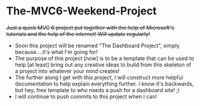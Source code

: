 # The-MVC6-Weekend-Project
~~Just a quick MVC 6 project put together with the help of Microsoft's tutorials and the help of the internet! Will update regularly!~~
* Soon this project will be renamed "The Dashboard Project", simply because....it's what I'm going for!
* The purpose of this project [now] is to be a template that can be used to help [at least] bring out any creative ideas to build from this skeleton of a project into whatever your mind creates!
* The further along I get with this project, I will construct more helpful documentation to help explain everything further. I know it's backwards, but hey, free template to who needs a push for a dashboard site! ;)
* I will continue to push commits to this project when I can!

